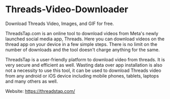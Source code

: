 # Threads-Video-Downloader
Download Threads Video, Images, and GIF for free.

ThreadsTap.com is an online tool to download videos from Meta's newly launched social media app, Threads. Here you can download videos on the thread app on your device in a few simple steps. There is no limit on the number of downloads and the tool doesn't charge anything for the same.

ThreadsTap is a user-friendly platform to download video from threads. It is very secure and efficient as well. Wasting data over app installation is also not a necessity to use this tool, it can be used to download Threads video from any android or iOS device including mobile phones, tablets, laptops and many others as well.

Website: https://threadstap.com/
